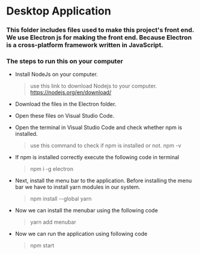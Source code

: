 # Desktop Application

### This folder includes files used to make this project's front end. We use Electron js for making the front end. Because Electron is a cross-platform framework written in JavaScript.

### The steps to run this on your computer

* Install NodeJs on your computer.
  > use this link to download Nodejs to your computer.
  > https://nodejs.org/en/download/
* Download the files in the Electron folder. 
* Open these files on Visual Studio Code.
* Open the terminal in Visual Studio Code and check whether npm is installed.
  > use this command to check if npm is installed or not.
  > npm -v
* If npm is installed correctly execute the following code in terminal
  > npm i -g electron
* Next, install the menu bar to the application. Before installing the menu bar we have to install yarn modules in our system.
  > npm install --global yarn
* Now we can install the menubar using the following code
  > yarn add menubar

* Now we can run the application using following code
  > npm start


